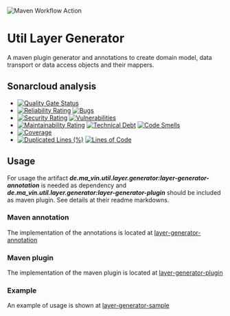 ![Maven Workflow Action](https://github.com/Ma-Vin/de.ma_vin.util.layerGenerator/actions/workflows/maven.yml/badge.svg?branch=release%2Fv1.1)

# Util Layer Generator
A maven plugin generator and annotations to create domain model, data transport or data access objects and their mappers.

## Sonarcloud analysis

* [![Quality Gate Status](https://sonarcloud.io/api/project_badges/measure?branch=release%2Fv1.1&project=Ma-Vin_de.ma_vin.util.layerGenerator&metric=alert_status)](https://sonarcloud.io/dashboard?id=Ma-Vin_de.ma_vin.util.layerGenerator&branch=release%2Fv1.1)
* [![Reliability Rating](https://sonarcloud.io/api/project_badges/measure?branch=release%2Fv1.1&project=Ma-Vin_de.ma_vin.util.layerGenerator&metric=reliability_rating)](https://sonarcloud.io/dashboard?id=Ma-Vin_de.ma_vin.util.layerGenerator&branch=release%2Fv1.1)  [![Bugs](https://sonarcloud.io/api/project_badges/measure?branch=release%2Fv1.1&project=Ma-Vin_de.ma_vin.util.layerGenerator&metric=bugs)](https://sonarcloud.io/dashboard?id=Ma-Vin_de.ma_vin.util.layerGenerator&branch=release%2Fv1.1)
* [![Security Rating](https://sonarcloud.io/api/project_badges/measure?branch=release%2Fv1.1&project=Ma-Vin_de.ma_vin.util.layerGenerator&metric=security_rating)](https://sonarcloud.io/dashboard?id=Ma-Vin_de.ma_vin.util.layerGenerator&branch=release%2Fv1.1)  [![Vulnerabilities](https://sonarcloud.io/api/project_badges/measure?branch=release%2Fv1.1&project=Ma-Vin_de.ma_vin.util.layerGenerator&metric=vulnerabilities)](https://sonarcloud.io/dashboard?id=Ma-Vin_de.ma_vin.util.layerGenerator&branch=release%2Fv1.1)
* [![Maintainability Rating](https://sonarcloud.io/api/project_badges/measure?branch=release%2Fv1.1&project=Ma-Vin_de.ma_vin.util.layerGenerator&metric=sqale_rating)](https://sonarcloud.io/dashboard?id=Ma-Vin_de.ma_vin.util.layerGenerator&branch=release%2Fv1.1)  [![Technical Debt](https://sonarcloud.io/api/project_badges/measure?branch=release%2Fv1.1&project=Ma-Vin_de.ma_vin.util.layerGenerator&metric=sqale_index)](https://sonarcloud.io/dashboard?id=Ma-Vin_de.ma_vin.util.layerGenerator&branch=release%2Fv1.1)  [![Code Smells](https://sonarcloud.io/api/project_badges/measure?branch=release%2Fv1.1&project=Ma-Vin_de.ma_vin.util.layerGenerator&metric=code_smells)](https://sonarcloud.io/dashboard?id=Ma-Vin_de.ma_vin.util.layerGenerator&branch=release%2Fv1.1)
* [![Coverage](https://sonarcloud.io/api/project_badges/measure?branch=release%2Fv1.1&project=Ma-Vin_de.ma_vin.util.layerGenerator&metric=coverage)](https://sonarcloud.io/dashboard?id=Ma-Vin_de.ma_vin.util.layerGenerator&branch=release%2Fv1.1)
* [![Duplicated Lines (%)](https://sonarcloud.io/api/project_badges/measure?branch=release%2Fv1.1&project=Ma-Vin_de.ma_vin.util.layerGenerator&metric=duplicated_lines_density)](https://sonarcloud.io/dashboard?id=Ma-Vin_de.ma_vin.util.layerGenerator&branch=release%2Fv1.1)  [![Lines of Code](https://sonarcloud.io/api/project_badges/measure?branch=release%2Fv1.1&project=Ma-Vin_de.ma_vin.util.layerGenerator&metric=ncloc)](https://sonarcloud.io/dashboard?id=Ma-Vin_de.ma_vin.util.layerGenerator&branch=release%2Fv1.1)

## Usage
For usage the artifact ***de.ma_vin.util.layer.generator:layer-generator-annotation*** is needed as dependency 
and ***de.ma_vin.util.layer.generator:layer-generator-plugin*** should be included as maven plugin. See details at their readme markdowns.

### Maven annotation
The implementation of the annotations is located at [layer-generator-annotation](/layer-generator-annotation)
### Maven plugin
The implementation of the maven plugin is located at [layer-generator-plugin](/layer-generator-plugin)
### Example
An example of usage is shown at [layer-generator-sample](/layer-generator-sample)